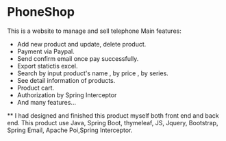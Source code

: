 # PhoneShop
This is a website to manage and sell telephone
Main features:
- Add new product and update, delete product.
- Payment via Paypal.
- Send confirm email once pay successfully.
- Export statictis excel.
- Search by input product's name , by price , by series.
- See detail information of products.
- Product cart.
- Authorization by Spring Interceptor
- And many features...

** I had designed and finished this product myself both front end and back end.
This product use Java, Spring Boot, thymeleaf, JS, Jquery, Bootstrap, Spring Email, Apache Poi,Spring Interceptor.
